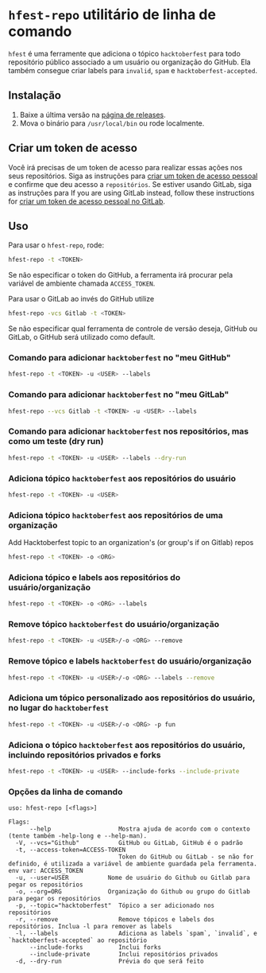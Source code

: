 # `hfest-repo` utilitário de linha de comando

`hfest` é uma ferramente que adiciona o tópico `hacktoberfest` para todo
repositório público associado a um usuário ou organização do GitHub.
Ela também consegue criar labels para `invalid`, `spam` e `hacktoberfest-accepted`.

## Instalação

1. Baixe a última versão na [página de releases](https://github.com/do-community/hacktoberfest-repo-topic-apply/releases/).
2. Mova o binário para `/usr/local/bin` ou rode localmente.

## Criar um token de acesso

Você irá precisas de um token de acesso para realizar essas ações nos seus repositórios. Siga as instruções para [criar um token de acesso pessoal](https://docs.github.com/pt/authentication/keeping-your-account-and-data-secure/creating-a-personal-access-token) e confirme que deu acesso a `repositórios`.
Se estiver usando GitLab, siga as instruções para
If you are using GitLab instead, follow these instructions for [criar um token de acesso pessoal no GitLab](https://docs.gitlab.com/ee/user/profile/personal_access_tokens.html).


## Uso

Para usar o `hfest-repo`, rode:

```sh
hfest-repo -t <TOKEN>
```
Se não especificar o token do GitHub, a ferramenta irá procurar pela variável de ambiente chamada `ACCESS_TOKEN`.

Para usar o GitLab ao invés do GitHub utilize
```sh
hfest-repo -vcs Gitlab -t <TOKEN>
```

Se não especificar qual ferramenta de controle de versão deseja, GitHub ou GitLab, o GitHub será utilizado como default.

### Comando para adicionar `hacktoberfest` no "meu GitHub"

```sh
hfest-repo -t <TOKEN> -u <USER> --labels
```
### Comando para adicionar `hacktoberfest` no "meu GitLab"

```sh
hfest-repo --vcs Gitlab -t <TOKEN> -u <USER> --labels
```

### Comando para adicionar `hacktoberfest` nos repositórios, mas como um teste (dry run)

```sh
hfest-repo -t <TOKEN> -u <USER> --labels --dry-run
```

### Adiciona tópico `hacktoberfest` aos repositórios do usuário
```sh
hfest-repo -t <TOKEN> -u <USER>
```

### Adiciona tópico `hacktoberfest` aos repositórios de uma organização
Add Hacktoberfest topic to an organization's (or group's if on Gitlab) repos
```sh
hfest-repo -t <TOKEN> -o <ORG>
```

### Adiciona tópico e labels aos repositórios do usuário/organização
```sh
hfest-repo -t <TOKEN> -o <ORG> --labels
```

### Remove tópico `hacktoberfest` do usuário/organização
```sh
hfest-repo -t <TOKEN> -u <USER>/-o <ORG> --remove
```

### Remove tópico e labels `hacktoberfest` do usuário/organização
```sh
hfest-repo -t <TOKEN> -u <USER>/-o <ORG> --labels --remove
```

### Adiciona um tópico personalizado aos repositórios do usuário, no lugar do `hacktoberfest`
```sh
hfest-repo -t <TOKEN> -u <USER>/-o <ORG> -p fun
```

### Adiciona o tópico `hacktoberfest` aos repositórios do usuário, incluindo repositórios privados e forks
```sh
hfest-repo -t <TOKEN> -u <USER> --include-forks --include-private
```

### Opções da linha de comando

```
uso: hfest-repo [<flags>]

Flags:
      --help                   Mostra ajuda de acordo com o contexto (tente também -help-long e --help-man).
  -V, --vcs="Github"           GitHub ou GitLab, GitHub é o padrão
  -t, --access-token=ACCESS-TOKEN
                               Token do GitHub ou GitLab - se não for definido, é utilizada a variável de ambiente guardada pela ferramenta. env var: ACCESS_TOKEN
  -u, --user=USER           Nome de usuário do Github ou Gitlab para pegar os repositórios
  -o, --org=ORG             Organização do Github ou grupo do Gitlab para pegar os repositórios
  -p, --topic="hacktoberfest"  Tópico a ser adicionado nos repositórios
  -r, --remove                 Remove tópicos e labels dos repositórios. Inclua -l para remover as labels
  -l, --labels                 Adiciona as labels `spam`, `invalid`, e `hacktoberfest-accepted` ao repositório
      --include-forks          Inclui forks
      --include-private        Inclui repositórios privados
  -d, --dry-run                Prévia do que será feito

```
